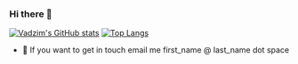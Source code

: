 ### Hi there 👋

[![Vadzim's GitHub stats](https://github-readme-stats.vercel.app/api?username=ulfbert-inc&count_private=true&show_icons=true&include_all_commits=true)](https://github.com/anuraghazra/github-readme-stats) [![Top Langs](https://github-readme-stats.vercel.app/api/top-langs/?username=ulfbert-inc&langs_count=3)](https://github.com/anuraghazra/github-readme-stats)

- 📮 If you want to get in touch email me first_name @ last_name dot space
